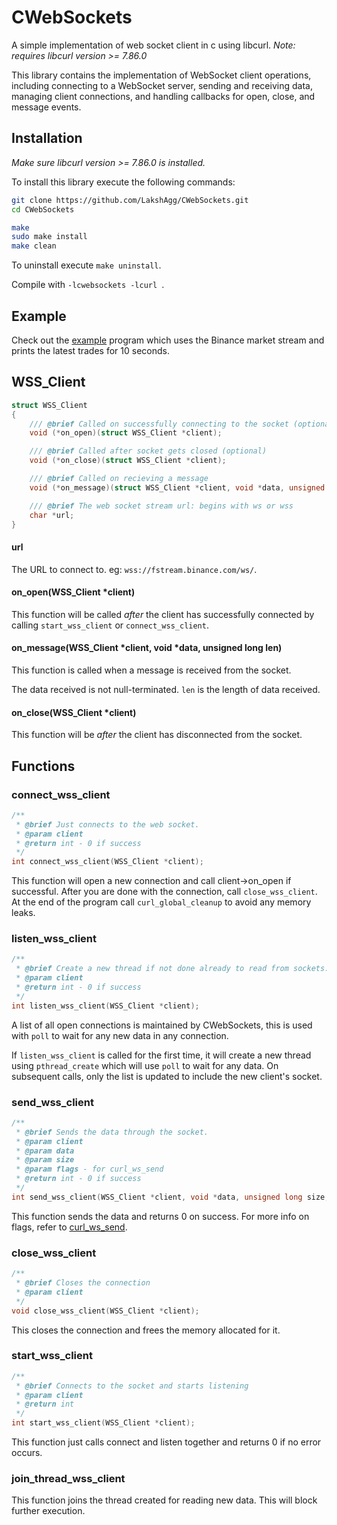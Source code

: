 # CWebSockets
A simple implementation of web socket client in c using libcurl. *Note: requires libcurl version >= 7.86.0*

This library contains the implementation of WebSocket client operations, including connecting to a WebSocket server, sending and receiving data, managing client connections, and handling callbacks for open, close, and message events.

## Installation
*Make sure libcurl version >= 7.86.0 is installed.*

To install this library execute the following commands:
```sh
git clone https://github.com/LakshAgg/CWebSockets.git
cd CWebSockets

make
sudo make install
make clean
```

To uninstall execute `make uninstall`.

Compile with `-lcwebsockets -lcurl `.

## Example
Check out the [example](example.c) program which uses the Binance market stream and prints the latest trades for 10 seconds.

## WSS_Client
```c
struct WSS_Client
{
    /// @brief Called on successfully connecting to the socket (optional)
    void (*on_open)(struct WSS_Client *client);

    /// @brief Called after socket gets closed (optional)
    void (*on_close)(struct WSS_Client *client);

    /// @brief Called on recieving a message
    void (*on_message)(struct WSS_Client *client, void *data, unsigned long len);

    /// @brief The web socket stream url: begins with ws or wss
    char *url;
}
```
#### url
The URL to connect to. eg: `wss://fstream.binance.com/ws/`.

#### on_open(WSS_Client *client)
This function will be called *after* the client has successfully connected by calling `start_wss_client` or `connect_wss_client`.

#### on_message(WSS_Client *client, void *data, unsigned long len)
This function is called when a message is received from the socket.

The data received is not null-terminated.
`len` is the length of data received.

#### on_close(WSS_Client *client)
This function will be *after* the client has disconnected from the socket.

## Functions 
### connect_wss_client
```c
/**
 * @brief Just connects to the web socket.
 * @param client
 * @return int - 0 if success
 */
int connect_wss_client(WSS_Client *client);
```
This function will open a new connection and call client->on_open if successful. After you are done with the connection, call `close_wss_client`. At the end of the program call `curl_global_cleanup` to avoid any memory leaks.

### listen_wss_client
```c
/**
 * @brief Create a new thread if not done already to read from sockets.
 * @param client
 * @return int - 0 if success
 */
int listen_wss_client(WSS_Client *client);
```
A list of all open connections is maintained by CWebSockets, this is used with `poll` to wait for any new data in any connection.

If `listen_wss_client` is called for the first time, it will create a new thread using `pthread_create` which will use `poll` to wait for any data. On subsequent calls, only the list is updated to include the new client's socket.

### send_wss_client
```c
/**
 * @brief Sends the data through the socket.
 * @param client
 * @param data
 * @param size
 * @param flags - for curl_ws_send
 * @return int - 0 if success
 */
int send_wss_client(WSS_Client *client, void *data, unsigned long size, unsigned int flags);
```
This function sends the data and returns 0 on success. For more info on flags, refer to [curl_ws_send](https://curl.se/libcurl/c/curl_ws_send.html).

### close_wss_client
```c
/**
 * @brief Closes the connection
 * @param client
 */
void close_wss_client(WSS_Client *client);
```
This closes the connection and frees the memory allocated for it.

### start_wss_client
```c
/**
 * @brief Connects to the socket and starts listening
 * @param client
 * @return int
 */
int start_wss_client(WSS_Client *client);
```
This function just calls connect and listen together and returns 0 if no error occurs.

### join_thread_wss_client
This function joins the thread created for reading new data. This will block further execution.